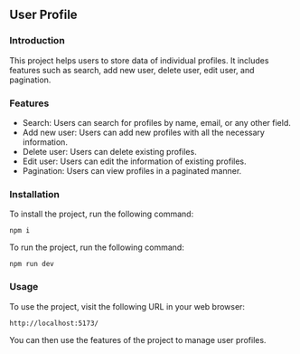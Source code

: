 ## User Profile

### Introduction

This project helps users to store data of individual profiles. It includes features such as search, add new user, delete user, edit user, and pagination.

### Features

- Search: Users can search for profiles by name, email, or any other field.
- Add new user: Users can add new profiles with all the necessary information.
- Delete user: Users can delete existing profiles.
- Edit user: Users can edit the information of existing profiles.
- Pagination: Users can view profiles in a paginated manner.

### Installation

To install the project, run the following command:

```
npm i
```

To run the project, run the following command:

```
npm run dev
```

### Usage

To use the project, visit the following URL in your web browser:

```
http://localhost:5173/
```

You can then use the features of the project to manage user profiles.
